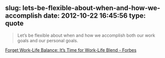 slug: lets-be-flexible-about-when-and-how-we-accomplish
date: 2012-10-22 16:45:56
type: quote
---

> Let’s be flexible about when and how we accomplish both our work goals and our personal goals.

[Forget Work-Life Balance: It’s Time for Work-Life Blend - Forbes](http://www.forbes.com/sites/ronashkenas/2012/10/19/forget-work-life-balance-its-time-for-work-life-blend/)
